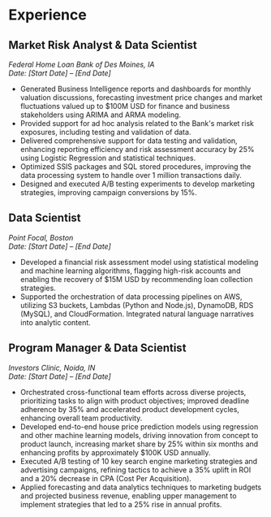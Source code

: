 # **Experience**

## **Market Risk Analyst & Data Scientist**
*Federal Home Loan Bank of Des Moines, IA*  
*Date: [Start Date] – [End Date]*

- Generated Business Intelligence reports and dashboards for monthly valuation discussions, forecasting investment price changes and market fluctuations valued up to $100M USD for finance and business stakeholders using ARIMA and ARMA modeling.
- Provided support for ad hoc analysis related to the Bank's market risk exposures, including testing and validation of data.
- Delivered comprehensive support for data testing and validation, enhancing reporting efficiency and risk assessment accuracy by 25% using Logistic Regression and statistical techniques.
- Optimized SSIS packages and SQL stored procedures, improving the data processing system to handle over 1 million transactions daily.
- Designed and executed A/B testing experiments to develop marketing strategies, improving campaign conversions by 15%.

## **Data Scientist**
*Point Focal, Boston*  
*Date: [Start Date] – [End Date]*

- Developed a financial risk assessment model using statistical modeling and machine learning algorithms, flagging high-risk accounts and enabling the recovery of $15M USD by recommending loan collection strategies.
- Supported the orchestration of data processing pipelines on AWS, utilizing S3 buckets, Lambdas (Python and Node.js), DynamoDB, RDS (MySQL), and CloudFormation. Integrated natural language narratives into analytic content.

## **Program Manager & Data Scientist**
*Investors Clinic, Noida, IN*  
*Date: [Start Date] – [End Date]*

- Orchestrated cross-functional team efforts across diverse projects, prioritizing tasks to align with product objectives; improved deadline adherence by 35% and accelerated product development cycles, enhancing overall team productivity.
- Developed end-to-end house price prediction models using regression and other machine learning models, driving innovation from concept to product launch, increasing market share by 25% within six months and enhancing profits by approximately $100K USD annually.
- Executed A/B testing of 10 key search engine marketing strategies and advertising campaigns, refining tactics to achieve a 35% uplift in ROI and a 20% decrease in CPA (Cost Per Acquisition).
- Applied forecasting and data analytics techniques to marketing budgets and projected business revenue, enabling upper management to implement strategies that led to a 25% rise in annual profits.
